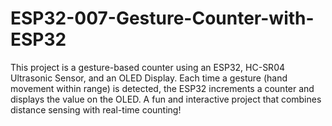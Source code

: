 # ESP32-007-Gesture-Counter-with-ESP32
This project is a gesture-based counter using an ESP32, HC-SR04 Ultrasonic Sensor, and an OLED Display. Each time a gesture (hand movement within range) is detected, the ESP32 increments a counter and displays the value on the OLED.  A fun and interactive project that combines distance sensing with real-time counting!
